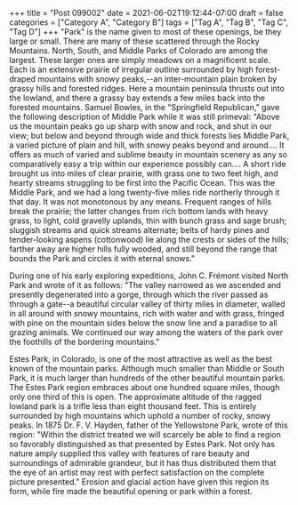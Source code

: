 +++
title = "Post 099002"
date = 2021-06-02T19:12:44-07:00
draft = false
categories = ["Category A", "Category B"]
tags = ["Tag A", "Tag B", "Tag C", "Tag D"]
+++
"Park" is the name given to most of these openings, be they large or small. There are many of these scattered through the Rocky Mountains. North, South, and Middle Parks of Colorado are among the largest. These larger ones are simply meadows on a magnificent scale. Each is an extensive prairie of irregular outline surrounded by high forest-draped mountains with snowy peaks,--an inter-mountain plain broken by grassy hills and forested ridges. Here a mountain peninsula thrusts out into the lowland, and there a grassy bay extends a few miles back into the forested mountains. Samuel Bowles, in the "Springfield Republican," gave the following description of Middle Park while it was still primeval: "Above us the mountain peaks go up sharp with snow and rock, and shut in our view; but below and beyond through wide and thick forests lies Middle Park, a varied picture of plain and hill, with snowy peaks beyond and around.... It offers as much of varied and sublime beauty in mountain scenery as any so comparatively easy a trip within our experience possibly can.... A short ride brought us into miles of clear prairie, with grass one to two feet high, and hearty streams struggling to be first into the Pacific Ocean. This was the Middle Park, and we had a long twenty-five miles ride northerly through it that day. It was not monotonous by any means. Frequent ranges of hills break the prairie; the latter changes from rich bottom lands with heavy grass, to light, cold gravelly uplands, thin with bunch grass and sage brush; sluggish streams and quick streams alternate; belts of hardy pines and tender-looking aspens (cottonwood) lie along the crests or sides of the hills; farther away are higher hills fully wooded, and still beyond the range that bounds the Park and circles it with eternal snows."

During one of his early exploring expeditions, John C. Frémont visited North Park and wrote of it as follows: "The valley narrowed as we ascended and presently degenerated into a gorge, through which the river passed as through a gate--a beautiful circular valley of thirty miles in diameter, walled in all around with snowy mountains, rich with water and with grass, fringed with pine on the mountain sides below the snow line and a paradise to all grazing animals. We continued our way among the waters of the park over the foothills of the bordering mountains."

Estes Park, in Colorado, is one of the most attractive as well as the best known of the mountain parks. Although much smaller than Middle or South Park, it is much larger than hundreds of the other beautiful mountain parks. The Estes Park region embraces about one hundred square miles, though only one third of this is open. The approximate altitude of the ragged lowland park is a trifle less than eight thousand feet. This is entirely surrounded by high mountains which uphold a number of rocky, snowy peaks. In 1875 Dr. F. V. Hayden, father of the Yellowstone Park, wrote of this region: "Within the district treated we will scarcely be able to find a region so favorably distinguished as that presented by Estes Park. Not only has nature amply supplied this valley with features of rare beauty and surroundings of admirable grandeur, but it has thus distributed them that the eye of an artist may rest with perfect satisfaction on the complete picture presented." Erosion and glacial action have given this region its form, while fire made the beautiful opening or park within a forest.
